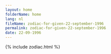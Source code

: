 ```yaml
---
layout: home
folderName: home
lang: nl
fileName: zodiac-for-given-22-september-1996
permalink: zodiac-for-given-22-september-1996
date: 22-09-1996
---
```

{% include zodiac.html %}
